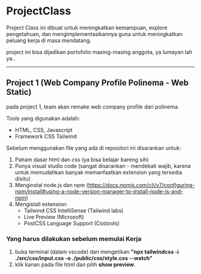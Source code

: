 # ProjectClass

Project Class ini dibuat untuk meningkatkan kemampuan, explore pengetahuan, dan mengimplementasikannya guna untuk meningkatkan peluang kerja di masa mendatang.

project ini bisa dijadikan portofolio masing-masing anggota, ya lumayan lah ya..

<hr>

## Project 1 (Web Company Profile Polinema - Web Static)

pada project 1, team akan remake web company profile dari polinema. 

Tools yang digunakan adalah:
- HTML, CSS, Javascript
- Framework CSS Tailwind

Sebelum menggunakan file yang ada di repositori ini disarankan untuk:
1. Paham dasar html dan css (ya bisa belajar bareng sih)
2. Punya visual studio code (sangat disarankan - mendekati wajib, karena untuk memudahkan banyak memanfaatkan extension yang tersedia disitu)
3. Menginstal node.js dan npm (https://docs.npmjs.com/cli/v7/configuring-npm/install#using-a-node-version-manager-to-install-node-js-and-npm)
4. Mengistall extension:
    - Tailwind CSS IntelliSense (Tailwind labs)
    - Live Preview (Microsoft)
    - PostCSS Language Support (Csstools)

### Yang harus dilakukan sebelum memulai Kerja
1. buka terminal (dalam vscode) dan mengetikan <b>"npx tailwindcss -i ./src/css/input.css -o ./public/css/style.css --watch"</b>
2. klik kanan pada file html dan pilih <b>show preview</b>.

